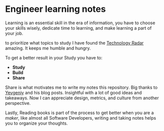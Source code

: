 # Engineer learning notes

Learning is an essential skill in the era of information, you have to choose your skills wisely, dedicate time to learning, and make learning a part of your job.

to prioritize what topics to study I have found the [Technology Radar](https://www.thoughtworks.com/radar) amazing. It keeps me humble and hungry.

To get a better result in your Study you have to:
- **Study**
- **Build**
- **Share**

Share is what motivates me to write my notes  this repository. Big thanks to [Yevgeniy](https://www.ybrikman.com) and his blog posts. Insightful with a lot of good ideas and takeaways. Now I can appreciate design, metrics, and culture from another perspective.

Lastly, Reading books is part of the process to get better when you are a *maker*, like almost all Software Developers, writing and taking notes helps you to organize your thoughts.
